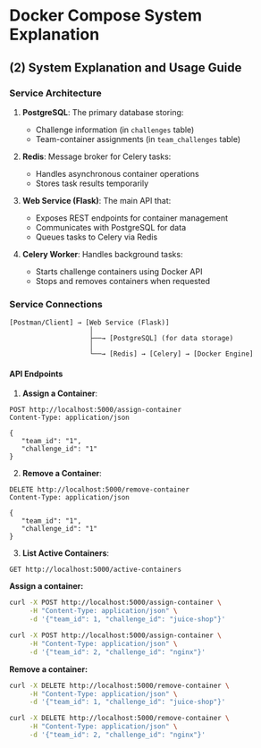 # Docker Compose System Explanation

## (2) System Explanation and Usage Guide

### Service Architecture

1. **PostgreSQL**: The primary database storing:
   - Challenge information (in `challenges` table)
   - Team-container assignments (in `team_challenges` table)

2. **Redis**: Message broker for Celery tasks:
   - Handles asynchronous container operations
   - Stores task results temporarily

3. **Web Service (Flask)**: The main API that:
   - Exposes REST endpoints for container management
   - Communicates with PostgreSQL for data
   - Queues tasks to Celery via Redis

4. **Celery Worker**: Handles background tasks:
   - Starts challenge containers using Docker API
   - Stops and removes containers when requested

### Service Connections

```
[Postman/Client] → [Web Service (Flask)]
                    │
                    ├──→ [PostgreSQL] (for data storage)
                    │
                    └──→ [Redis] → [Celery] → [Docker Engine]
```

#### API Endpoints

1. **Assign a Container**:

```
POST http://localhost:5000/assign-container
Content-Type: application/json

{
   "team_id": "1",
   "challenge_id": "1"
}
```

2. **Remove a Container**:

```
DELETE http://localhost:5000/remove-container
Content-Type: application/json

{
   "team_id": "1",
   "challenge_id": "1"
}
```

3. **List Active Containers**:

```
GET http://localhost:5000/active-containers
```

**Assign a container:**

```bash
curl -X POST http://localhost:5000/assign-container \
     -H "Content-Type: application/json" \
     -d '{"team_id": 1, "challenge_id": "juice-shop"}'

curl -X POST http://localhost:5000/assign-container \
     -H "Content-Type: application/json" \
     -d '{"team_id": 2, "challenge_id": "nginx"}'
```

**Remove a container:**

```bash
curl -X DELETE http://localhost:5000/remove-container \
     -H "Content-Type: application/json" \
     -d '{"team_id": 1, "challenge_id": "juice-shop"}'

curl -X DELETE http://localhost:5000/remove-container \
     -H "Content-Type: application/json" \
     -d '{"team_id": 2, "challenge_id": "nginx"}'
```
